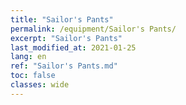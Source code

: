 ```yaml
---
title: "Sailor's Pants"
permalink: /equipment/Sailor's Pants/
excerpt: "Sailor's Pants"
last_modified_at: 2021-01-25
lang: en
ref: "Sailor's Pants.md"
toc: false
classes: wide
---
```


